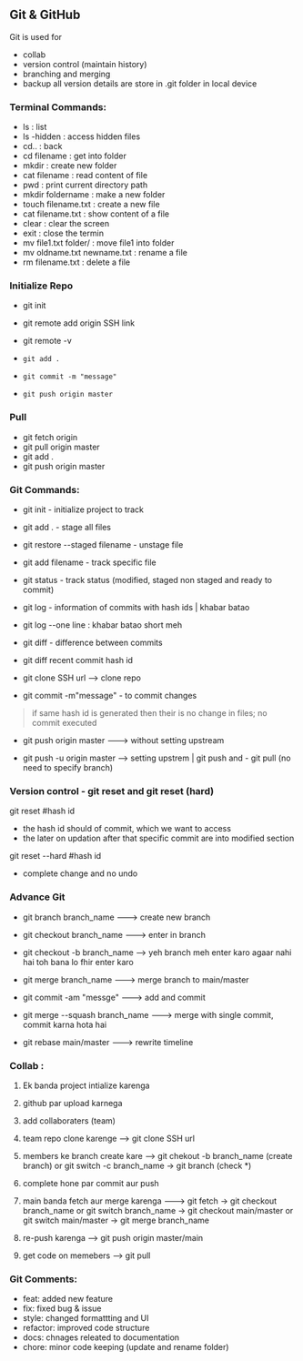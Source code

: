 ## Git & GitHub
Git is used for
- collab
- version control (maintain history)
- branching and merging
- backup all version details are store in .git folder in local device

### Terminal Commands:
- ls : list
- ls -hidden : access hidden files
- cd.. :  back
- cd filename : get into folder
- mkdir : create new folder
- cat filename : read content of file
- pwd : print current directory path
- mkdir foldername : make a new folder
- touch filename.txt : create a new file
- cat filename.txt : show content of a file
- clear : clear the screen
- exit : close the termin
- mv file1.txt folder/ : move file1 into folder
- mv oldname.txt newname.txt : rename a file
- rm filename.txt : delete a file

### Initialize Repo
- git init
- git remote add origin SSH link
- git remote -v

- `git add .`
- `git commit -m "message"`
- `git push origin master`

### Pull
- git fetch origin
- git pull origin master
- git add .
- git push origin master


### Git Commands:

- git init - initialize project to track

- git add . - stage all files
- git restore --staged filename - unstage file
- git add filename - track specific file

- git status - track status (modified, staged non staged and ready to commit)
- git log - information of commits with hash ids | khabar batao
- git log --one line : khabar batao short meh

- git diff - difference between commits 
- git diff recent commit hash id 

- git clone SSH url --> clone repo

- git commit -m"message" - to commit changes 
> if same hash id is generated then their is no change in files; no commit executed


- git push origin master ---> without setting upstream

- git push -u origin master --> setting upstrem | git push and - git pull (no need to specify branch)


### Version control - git reset and git reset (hard)
git reset #hash id
- the hash id should of commit, which we want to access
- the later on updation after that specific commit are into modified section

git reset --hard #hash id
- complete change and no undo


### Advance Git 
- git branch branch_name ---> create new branch
- git checkout branch_name ---> enter in branch


- git checkout -b branch_name --> yeh branch meh enter karo agaar nahi hai toh bana lo fhir enter karo

- git merge branch_name ---> merge branch to main/master


- git commit -am "messge" ---> add and commit
- git merge --squash branch_name ---> merge with single commit, commit karna hota hai
- git rebase main/master ---> rewrite timeline


### Collab :

1. Ek banda project intialize karenga
2. github par upload karnega
3. add collaboraters (team)
4. team repo clone karenge --> git clone SSH url
5. members ke branch create kare --> git chekout -b branch_name (create branch) or git switch -c branch_name -> git branch (check *)

6. complete hone par commit aur push
7. main banda fetch aur merge karenga ---> git fetch -> git checkout branch_name or git switch branch_name -> git checkout main/master or git switch main/master -> git merge branch_name
8. re-push karenga --> git push origin master/main
9. get code on memebers --> git pull

### Git Comments:
- feat: added new feature
- fix: fixed bug & issue
- style: changed formattting and UI
- refactor: improved code structure
- docs: chnages releated to documentation
- chore: minor code keeping (update and rename folder)

